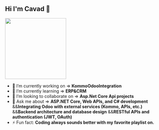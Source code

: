 ## Hi I'm Cavad 👋

<img src="https://media.giphy.com/media/3o7TKtnuHOHHUjR38Y/giphy.gif" width="200"/>




- 🔭 I’m currently working on =>
**KommoOdooIntegration**
- 🌱 I’m currently learning =>
**ERP&CRM**
- 👯 I’m looking to collaborate on =>
**Asp.Net Core Api projects**
- 💬 Ask me about =>
**ASP.NET Core, Web APIs, and C# development**
&&**Integrating Odoo with external services (Kommo, APIs, etc.)**
&&**Backend architecture and database design**
&&**RESTful APIs and authentication (JWT, OAuth)**
- ⚡ Fun fact:
**Coding always sounds better with my favorite playlist on.**

